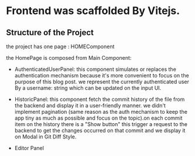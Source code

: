 # Frontend was scaffolded By Vitejs.

## Structure of the Project

the project has one page : HOMEComponent

the HomePage is composed from Main Component:

- AuthenticatedUserPanel: this component simulates or replaces the authentication mechanism because it's more convenient to focus on the purpose of this blog post. we represent the currently authenticated user By a username: string which can be updated on the input UI.

- HistoricPanel: this component fetch the commit history of the file from the backend and display it in a user-friendly manner. we didn't implement pagination (same reason as the auth mechanism to keep the app tiny as much as possible and focus on the topic).on each commit item on the history there is a "Show button" this trigger a request to the backend to get the changes occurred on that commit and we display it on Modal in Git Diff Style.

- Editor Panel
